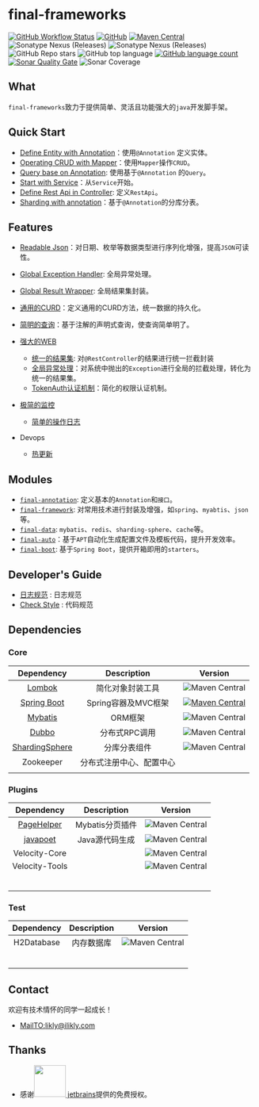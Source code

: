 # final-frameworks

[![GitHub Workflow Status](https://img.shields.io/github/workflow/status/likly/final-frameworks/CI)](https://github.com/likly/final-frameworks/actions?query=workflow%3ACI)
[![GitHub](https://img.shields.io/github/license/likly/final-frameworks)](http://www.apache.org/licenses/LICENSE-2.0.html)
[![Maven Central](https://img.shields.io/maven-central/v/org.ifinal.finalframework.frameworks/final-frameworks?label=maven&color=success)](https://mvnrepository.com/search?q=org.ifinal.finalframework)
![Sonatype Nexus (Releases)](https://img.shields.io/nexus/r/org.ifinal.finalframework.frameworks/final-frameworks?server=https%3A%2F%2Foss.sonatype.org%2F)
![Sonatype Nexus (Releases)](https://img.shields.io/nexus/s/org.ifinal.finalframework.frameworks/final-frameworks?server=https%3A%2F%2Foss.sonatype.org%2F)
![GitHub Repo stars](https://img.shields.io/github/stars/likly/final-frameworks)
![GitHub top language](https://img.shields.io/github/languages/top/likly/final-frameworks)
[![GitHub language count](https://img.shields.io/github/languages/count/likly/final-frameworks)](https://github.com/likly/final-frameworks)
[![Sonar Quality Gate](https://img.shields.io/sonar/alert_status/likly_final-frameworks?server=https%3A%2F%2Fsonarcloud.io)](https://scrutinizer-ci.com/g/likly/final-frameworks/)
![Sonar Coverage](https://img.shields.io/sonar/coverage/likly_final-frameworks?server=https%3A%2F%2Fsonarcloud.io)

## What

`final-frameworks`致力于提供简单、灵活且功能强大的`java`开发脚手架。

## Quick Start

* [Define Entity with Annotation](docs/quick-start/define-entity-with-annotation.md)：使用`@Annotation`
  定义实体。
* [Operating CRUD with Mapper](docs/quick-start/operating-crud-with-mapper.md)：使用`Mapper`操作`CRUD`。
* [Query base on Annotation](docs/quick-start/query-base-on-annotation.md): 使用基于`@Annotation`
  的`Query`。
* [Start with Service](docs/quick-start/start-with-service.md)：从`Service`开始。
* [Define Rest Api in Controller](docs/quick-start/define-rest-api-in-controller.md): 定义`RestApi`。
* [Sharding with annotation](docs/quick-start/sharding-with-annotation.md)：基于`@Annotation`的分库分表。

## Features

* [Readable Json](docs/features/readable-json.md)：对日期、枚举等数据类型进行序列化增强，提高`JSON`可读性。
* [Global Exception Handler](docs/features/global-exception-handler.md): 全局异常处理。
* [Global Result Wrapper](docs/features/global-result-wrapper.md): 全局结果集封装。


* [通用的CURD](docs/crud.md)：定义通用的CURD方法，统一数据的持久化。
* [简明的查询](docs/query.md)：基于注解的声明式查询，使查询简单明了。
* [强大的WEB](docs/web.md)
    * [统一的结果集](docs/web.md#统一的结果集): 对`@RestController`的结果进行统一拦截封装
    * [全局异常处理](docs/web.md#全局异常处理)：对系统中抛出的`Exception`进行全局的拦截处理，转化为统一的结果集。
    * [TokenAuth认证机制](docs/auth.md)：简化的权限认证机制。
* [极简的监控](docs/monitor.md)
    * [简单的操作日志](docs/monitor.md#简化的操作日志)
* Devops
    * [热更新](docs/hotswap.md)

## Modules

* [`final-annotation`](final-annotation/README.md): 定义基本的`Annotation`和`接口`。
* [`final-framework`](final-framework/README.md): 对常用技术进行封装及增强，如`spring`、`myabtis`、`json`等。
* [`final-data`](final-data/README.md): `mybatis`、`redis`、`sharding-sphere`、`cache`等。
* [`final-auto`](final-auto/README.md)：基于`APT`自动化生成配置文件及模板代码，提升开发效率。
* [`final-boot`](final-boot/README.md): 基于`Spring Boot`，提供开箱即用的`starters`。

## Developer's Guide

* [日志规范](docs/code-rules/logger.md) : 日志规范
* [Check Style](https://github.com/likly/checkstyle) : 代码规范

## Dependencies

### Core

|                                    Dependency                                     |  Description   |                                                                                                   Version                                                                                                   |
|:---------------------------------------------------------------------------------:|:--------------:|:-----------------------------------------------------------------------------------------------------------------------------------------------------------------------------------------------------------:|
|                 [Lombok](https://github.com/rzwitserloot/lombok)                  |    简化对象封装工具    |                                                       ![Maven Central](https://img.shields.io/maven-central/v/org.projectlombok/lombok?label=1.8.16)                                                        |
|               [Spring Boot](https://spring.io/projects/spring-boot)               | Spring容器及MVC框架 | [![Maven Central](https://img.shields.io/maven-central/v/org.springframework.boot/spring-boot-starter-parent?label=2.3.3-RELEASE)](https://mvnrepository.com/artifact/org.springframework.boot/spring-boot) |
|              [Mybatis](https://mybatis.org/mybatis-3/zh/index.html)               |     ORM框架      |                                                          ![Maven Central](https://img.shields.io/maven-central/v/org.mybatis/mybatis?label=3.5.6)                                                           |
|                      [Dubbo](http://dubbo.apache.org/zh-cn/)                      |    分布式RPC调用    |                                               ![Maven Central](https://img.shields.io/maven-central/v/org.apache.dubbo/dubbo-spring-boot-starter?label=2.7.8)                                               |
| [ShardingSphere](https://shardingsphere.apache.org/document/current/cn/overview/) |     分库分表组件     |                                        ![Maven Central](https://img.shields.io/maven-central/v/org.apache.shardingsphere/shardingsphere-jdbc-core?label=5.0.0-alpha)                                        |
|                                     Zookeeper                                     |  分布式注册中心、配置中心  |                                                                                                                                                                                                             |
|                                                                                   |                |                                                                                                                                                                                                             |

### Plugins

|                           Dependency                           | Description |                                                       Version                                                       |
|:--------------------------------------------------------------:|:-----------:|:-------------------------------------------------------------------------------------------------------------------:|
| [PageHelper](https://github.com/pagehelper/Mybatis-PageHelper) | Mybatis分页插件 |        ![Maven Central](https://img.shields.io/maven-central/v/com.github.pagehelper/pagehelper?label=5.2.0)        |
|         [javapoet](https://github.com/square/javapoet)         |  Java源代码生成  |             ![Maven Central](https://img.shields.io/maven-central/v/com.squareup/javapoet?label=1.13.0)             |
|                         Velocity-Core                          |             |     ![Maven Central](https://img.shields.io/maven-central/v/org.apache.velocity/velocity-engine-core?label=2.1)     |
|                         Velocity-Tools                         |             | ![Maven Central](https://img.shields.io/maven-central/v/org.apache.velocity.tools/velocity-tools-generic?label=3.0) |
|                                                                |             |                                                                                                                     |
|                                                                |             |                                                                                                                     |
|                                                                |             |                                                                                                                     |
|                                                                |             |                                                                                                                     |
|                                                                |             |                                                                                                                     |
|                                                                |             |                                                                                                                     |

### Test

| Dependency | Description |                                         Version                                          |
|:----------:|:-----------:|:----------------------------------------------------------------------------------------:|
| H2Database |    内存数据库    | ![Maven Central](https://img.shields.io/maven-central/v/com.h2database/h2?label=1.4.200) |
|            |             |                                                                                          |
|            |             |                                                                                          |
|            |             |                                                                                          |
|            |             |                                                                                          |
|            |             |                                                                                          |
|            |             |                                                                                          |

## Contact

欢迎有技术情怀的同学一起成长！

* <a href="mailto:likly@ilikly.com?subject=Concat from github">MailTO:likly@ilikly.com</a>

## Thanks

* 感谢<a href="https://www.jetbrains.com/"><img src="https://www.jetbrains.com/apple-touch-icon.png" width="64" height="64">
  jetbrains</a>提供的免费授权。
